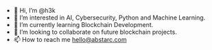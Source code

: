 - 👋 Hi, I’m @h3k
- 👀 I’m interested in AI, Cybersecurity, Python and Machine Learning.
- 🌱 I’m currently learning Blockchain Development.
- 💞️ I’m looking to collaborate on future blockchain projects.
- 📫 How to reach me hello@abstarc.com

<!---
h3k/h3k is a ✨ special ✨ repository because its `README.md` (this file) appears on your GitHub profile.
You can click the Preview link to take a look at your changes.
--->
